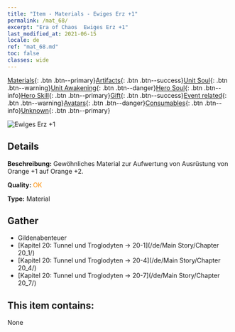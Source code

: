 ```yaml
---
title: "Item - Materials - Ewiges Erz +1"
permalink: /mat_68/
excerpt: "Era of Chaos  Ewiges Erz +1"
last_modified_at: 2021-06-15
locale: de
ref: "mat_68.md"
toc: false
classes: wide
---
```

 [Materials](/ItemsDE/){: .btn .btn--primary}[Artifacts](/ItemsDE/Artifacts/){: .btn .btn--success}[Unit Soul](/ItemsDE/UnitSoul/){: .btn .btn--warning}[Unit Awakening](/ItemsDE/UnitAwakening/){: .btn .btn--danger}[Hero Soul](/ItemsDE/HeroSoul/){: .btn .btn--info}[Hero Skill](/ItemsDE/HeroSkill/){: .btn .btn--primary}[Gift](/ItemsDE/Gift/){: .btn .btn--success}[Event related](/ItemsDE/Events/){: .btn .btn--warning}[Avatars](/ItemsDE/Avatars/){: .btn .btn--danger}[Consumables](/ItemsDE/Consumables/){: .btn .btn--info}[Unknown](/ItemsDE/Unknown/){: .btn .btn--primary}

 ![Ewiges Erz +1](/images/t/i_cailiao_kuangshi3.png)

## Details
 **Beschreibung:** Gewöhnliches Material zur Aufwertung von Ausrüstung von Orange +1 auf Orange +2.

 **Quality:** <span style="color: #FF8C00">OK</span>

 **Type:** Material

## Gather

*    Gildenabenteuer 
*    [Kapitel 20: Tunnel und Troglodyten -> 20-1](/de/Main Story/Chapter 20_1/) 
*    [Kapitel 20: Tunnel und Troglodyten -> 20-4](/de/Main Story/Chapter 20_4/) 
*    [Kapitel 20: Tunnel und Troglodyten -> 20-7](/de/Main Story/Chapter 20_7/) 

## This item contains:

  None

